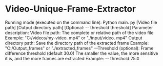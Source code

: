 # Video-Unique-Frame-Extractor
Running mode (executed on the command line):
Python main. py [Video file path] [Output directory path] [Optional: -- threshold threshold]
Parameter description:
Video file path: The complete or relative path of the video file
Example: "C:/videos/my-video. mp4" or "./input/video. mp4"
Output directory path: Save the directory path of the extracted frame
Example: "C:/Output_frames" or "./extracted_frames"
--Threshold (optional): Frame difference threshold (default 30.0)
The smaller the value, the more sensitive it is, and the more frames are extracted
Example: -- threshold 25.0
